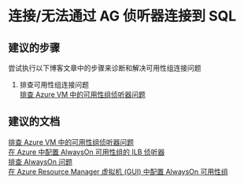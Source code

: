 <properties
    pageTitle="连接/无法通过 AG 侦听器连接到 SQL "
    description="连接/无法通过 AG 侦听器连接到 SQL "
    service="microsoft.compute"
    resource="virtualmachines"
    authors="aashu"
    displayOrder=""
    selfHelpType="generic"
    supportTopicIds="32511134"
    resourceTags="windowsSQL"
    productPesIds="14745"
    cloudEnvironments="public"
/>


# 连接/无法通过 AG 侦听器连接到 SQL 

## **建议的步骤**
尝试执行以下博客文章中的步骤来诊断和解决可用性组连接问题

1. 排查可用性组连接问题<br>
[排查 Azure VM 中的可用性组侦听器问题](https://blogs.msdn.microsoft.com/alwaysonpro/2016/02/01/troubleshooting-availability-group-listener-in-azure/)

## **建议的文档**
[排查 Azure VM 中的可用性组侦听器问题](https://blogs.msdn.microsoft.com/alwaysonpro/2016/02/01/troubleshooting-availability-group-listener-in-azure/)<br>
[在 Azure 中配置 AlwaysOn 可用性组的 ILB 侦听器](https://azure.microsoft.com/documentation/articles/virtual-machines-windows-portal-sql-server-provision/)<br>
[排查 AlwaysOn 问题](https://support.microsoft.com/help/10179/troubleshooting-alwayson-issues)<br>
[在 Azure Resource Manager 虚拟机 (GUI) 中配置 AlwaysOn 可用性组](http://azure.microsoft.com/documentation/articles/virtual-machines-windows-portal-sql-alwayson-availability-groups/)



<!--HONumber=Jul16_HO4-->


